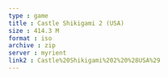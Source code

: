 ```yaml
---
type : game
title : Castle Shikigami 2 (USA)
size : 414.3 M
format : iso
archive : zip
server : myrient
link2 : Castle%20Shikigami%202%20%28USA%29
---
```

